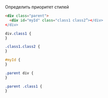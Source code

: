 Определить приоритет стилей

```html
<div class="parent">
  <div id="myId" class="class1 class2”></div>
</div>
```

```css
div.class1 {
}

.class1.class2 {
}

#myId {
}

.parent div {
}

.parent .class1 {
}
```
